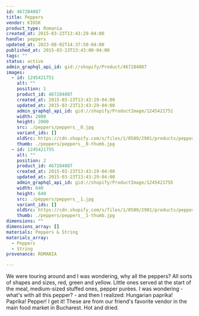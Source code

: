 ```yaml
---
id: 467284087
title: Peppers
vendor: KIOSK
product_type: Romania
created_at: 2015-03-23T13:43:29-04:00
handle: peppers
updated_at: 2023-08-02T14:37:50-04:00
published_at: 2015-03-23T13:43:00-04:00
tags: ""
status: active
admin_graphql_api_id: gid://shopify/Product/467284087
images:
  - id: 1245421751
    alt: ""
    position: 1
    product_id: 467284087
    created_at: 2015-03-23T13:43:29-04:00
    updated_at: 2015-03-23T13:43:29-04:00
    admin_graphql_api_id: gid://shopify/ProductImage/1245421751
    width: 2000
    height: 2000
    src: ./peppers/peppers__0.jpg
    variant_ids: []
    oldSrc: https://cdn.shopify.com/s/files/1/0589/2901/products/peppers_37e75681-6072-42bd-807d-414d99ea71aa.jpeg?v=1427132609
    thumb: ./peppers/peppers__0-thumb.jpg
  - id: 1245421755
    alt: ""
    position: 2
    product_id: 467284087
    created_at: 2015-03-23T13:43:29-04:00
    updated_at: 2015-03-23T13:43:29-04:00
    admin_graphql_api_id: gid://shopify/ProductImage/1245421755
    width: 640
    height: 640
    src: ./peppers/peppers__1.jpg
    variant_ids: []
    oldSrc: https://cdn.shopify.com/s/files/1/0589/2901/products/peppers.jpeg?v=1427132609
    thumb: ./peppers/peppers__1-thumb.jpg
dimensions: ""
dimensions_array: []
materials: Peppers & String
materials_array:
  - Peppers
  - String
provenance: ROMANIA

---
```


We were touring around and I was wondering, why all the peppers? All sorts of shapes and sizes, red, green and yellow. Little ones served at the start of the meal, medium-sized stuffed ones, pepper purées. I was wondering - what's with all this pepper? - and then I realized: Hungarian paprika! Paprika! Pepper! I get it! These are from our friend's favorite vendor in the main food market in Bucharest. Hot and dried.